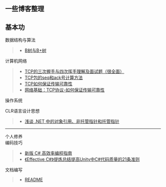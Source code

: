   一些博客整理
---
基本功  
---
数据结构与算法
>* [B树与B+树](https://www.cnblogs.com/vincently/p/4526560.html "悬停显示")

计算机网络
>* [TCP的三次握手与四次挥手理解及面试题（很全面）](https://blog.csdn.net/qq_38950316/article/details/81087809 "悬停显示")  
>* [TCP包的seq和ack号计算方法](https://blog.csdn.net/huaishu/article/details/93739446 "悬停显示")  
>* [TCP如何保证传输可靠性](https://blog.csdn.net/cbjcry/article/details/84925028 "悬停显示")  
>* [网络基础：TCP协议-如何保证传输可靠性](https://blog.csdn.net/liuchenxia8/article/details/80428157 "悬停显示")  

操作系统  

CLR语言设计思想
>* [浅谈 .NET 中的对象引用、非托管指针和托管指针](https://www.cnblogs.com/blurhkh/p/10357576.html "悬停显示")
---
个人修养  
编码技巧  
>* [新版 C# 高效率编程指南](https://www.cnblogs.com/hez2010/p/13724904.html "悬停显示")  
>* [《Effective C#》提炼总结提高Unity中C#代码质量的21条准则](https://github.com/XINCGer/Unity3DTraining/tree/master/Effective%20C%23/%E3%80%8AEffective%20C%23%E3%80%8B%E6%8F%90%E7%82%BC%E6%80%BB%E7%BB%93%E6%8F%90%E9%AB%98Unity%E4%B8%ADC%23%E4%BB%A3%E7%A0%81%E8%B4%A8%E9%87%8F%E7%9A%8421%E6%9D%A1%E5%87%86%E5%88%99 "悬停显示")

文档编写
>* [README](https://github.com/OrangecatQAQ/README "悬停显示")

